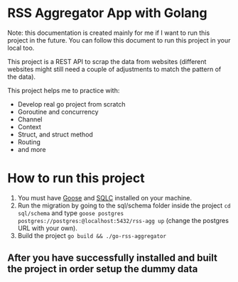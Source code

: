 # RSS Aggregator App with Golang 
Note: this documentation is created mainly for me if I want to run this project in the future. You can follow this document to run this project in your local too.

This project is a REST API to scrap the data from websites (different websites might still need a couple of adjustments to match the pattern of the data).

This project helps me to practice with: 
- Develop real go project from scratch
- Goroutine and concurrency
- Channel
- Context
- Struct, and struct method
- Routing
- and more

# How to run this project
1. You must have <a href="https://github.com/pressly/goose">Goose</a> and <a href="https://github.com/sqlc-dev/sqlc">SQLC</a> installed on your machine.
2. Run the migration by going to the sql/schema folder inside the project `cd sql/schema` and type `goose postgres postgres://postgres:@localhost:5432/rss-agg up` (change the postgres URL with your own).
3. Build the project `go build && ./go-rss-aggregator`

## After you have successfully installed and built the project in order setup the dummy data
